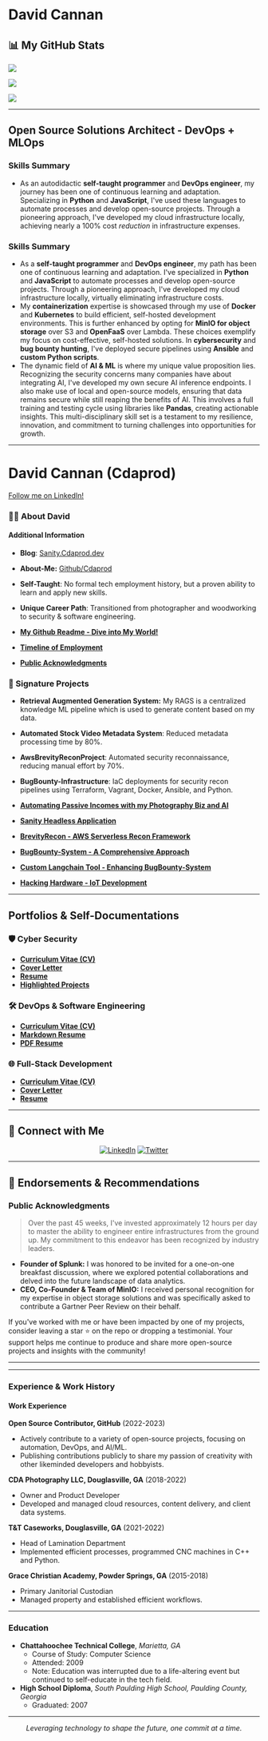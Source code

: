 # David Cannan

## 📊 My GitHub Stats
![](https://github-readme-stats.vercel.app/api?username=Cdaprod&show_icons=true&count_private=true&hide_title=true&hide_border=true&theme=radical)

![](https://metrics.lecoq.io/cdaprod?template=classic&config.timezone=Asia%2FNicosia)

![](https://github-readme-stats.vercel.app/api/top-langs/?username=Cdaprod&layout=compact&hide_title=true&hide_border=true&theme=radical)

---

## Open Source Solutions Architect - DevOps + MLOps

### **Skills Summary**

- As an autodidactic **self-taught programmer** and **DevOps engineer**, my journey has been one of continuous learning and adaptation. Specializing in **Python** and **JavaScript**, I've used these languages to automate processes and develop open-source projects. Through a pioneering approach, I've developed my cloud infrastructure locally, achieving nearly a 100% cost *reduction* in infrastructure expenses.

### **Skills Summary**

- As a **self-taught programmer** and **DevOps engineer**, my path has been one of continuous learning and adaptation. I've specialized in **Python** and **JavaScript** to automate processes and develop open-source projects. Through a pioneering approach, I've developed my cloud infrastructure locally, virtually eliminating infrastructure costs.
- My **containerization** expertise is showcased through my use of **Docker** and **Kubernetes** to build efficient, self-hosted development environments. This is further enhanced by opting for **MinIO for object storage** over S3 and **OpenFaaS** over Lambda. These choices exemplify my focus on cost-effective, self-hosted solutions. In **cybersecurity** and **bug bounty hunting**, I've deployed secure pipelines using **Ansible** and **custom Python scripts**.
- The dynamic field of **AI & ML** is where my unique value proposition lies. Recognizing the security concerns many companies have about integrating AI, I've developed my own secure AI inference endpoints. I also make use of local and open-source models, ensuring that data remains secure while still reaping the benefits of AI. This involves a full training and testing cycle using libraries like **Pandas**, creating actionable insights. This multi-disciplinary skill set is a testament to my resilience, innovation, and commitment to turning challenges into opportunities for growth.

---

# David Cannan (Cdaprod)
[Follow me on LinkedIn!](https://www.linkedin.com/in/cdasmkt/)

### 🙋‍♂️ About David
#### Additional Information

- **Blog**: [Sanity.Cdaprod.dev](https://Sanity.Cdaprod.dev/)
- **About-Me:** [Github/Cdaprod](https://github.com/Cdaprod/Cdaprod)
- **Self-Taught**: No formal tech employment history, but a proven ability to learn and apply new skills.
- **Unique Career Path**: Transitioned from photographer and woodworking to security & software engineering.

- [**My Github Readme - Dive into My World!**](https://github.com/Cdaprod)
- [**Timeline of Employment**](/About-Me-Related/Timeline.docx)
- [**Public Acknowledgments**](/About-Me-Related/PublicAcknowledgments.md)

### 🚀 Signature Projects
- **Retrieval Augmented Generation System:** My RAGS is a centralized knowledge ML pipeline which is used to generate content based on my data.
- **Automated Stock Video Metadata System**: Reduced metadata processing time by 80%.
- **AwsBrevityReconProject**: Automated security reconnaissance, reducing manual effort by 70%.
- **BugBounty-Infrastructure**: IaC deployments for security recon pipelines using Terraform, Vagrant, Docker, Ansible, and Python.


- [**Automating Passive Incomes with my Photography Biz and AI**](/Project-Related/Automated-Stock-Video-Metadata-System.md)
- [**Sanity Headless Application**](/Project-Related/Sanity-Blog-Nextjs.md)
- [**BrevityRecon - AWS Serverless Recon Framework**](/Project-Related/AwsBrevityReconProject.md)
- [**BugBounty-System - A Comprehensive Approach**](/Project-Related/BugBounty-System.md)
- [**Custom Langchain Tool - Enhancing BugBounty-System**](/Project-Related/BugBounty-System.md)
- [**Hacking Hardware - IoT Development**](/Project-Related/HardwareSecOps.pdf)

---

## Portfolios & Self-Documentations
### 🛡 Cyber Security 
- [**Curriculum Vitae (CV)**](/Pentest-Related/Markdown-Versions/CV.md)
- [**Cover Letter**](/resumes/Pentest-Related/Markdown-Versions/coverletter.md)
- [**Resume**](/Pentest-Related/PDF-Versions/Security_Resume.pdf)
- [**Highlighted Projects**](/Pentest-Related/Markdown-Versions/projects.md)

### 🛠 DevOps & Software Engineering 
- [**Curriculum Vitae (CV)**](/DevOps-Related/PDF-Versions/Enhanced_DevOps.pdf)
- [**Markdown Resume**](/DevOps-Related/Markdown-Versions/David_Cannan.md)
- [**PDF Resume**](/DevOps-Related/PDF-Versions/David_Cannan.pdf)

### 🌐 Full-Stack Development 
- [**Curriculum Vitae (CV)**](/Developer-Related/Markdown-Versions/CV.md)
- [**Cover Letter**](/Developer-Related/Markdown-Versions/CoverLetter.md)
- [**Resume**](/Developer-Related/Markdown-Versions/Resume-1.md)

---

## 🔗 Connect with Me

<p align="center">
  <a href="https://linkedin.com/in/cdasmkt" target="_blank"><img alt="LinkedIn" src="https://img.shields.io/badge/LinkedIn-0077B5?style=for-the-badge&logo=linkedin&logoColor=white"></a>
  <a href="https://twitter.com/cdasmktcda" target="_blank"><img alt="Twitter" src="https://img.shields.io/badge/Twitter-1DA1F2?style=for-the-badge&logo=twitter&logoColor=white"></a>
</p>

---

## 🌟 Endorsements & Recommendations

### Public Acknowledgments

> Over the past 45 weeks, I've invested approximately 12 hours per day to master the ability to engineer entire infrastructures from the ground up. My commitment to this endeavor has been recognized by industry leaders.
> 
- **Founder of Splunk:** I was honored to be invited for a one-on-one breakfast discussion, where we explored potential collaborations and delved into the future landscape of data analytics.
- **CEO, Co-Founder & Team of MinIO:** I received personal recognition for my expertise in object storage solutions and was specifically asked to contribute a Gartner Peer Review on their behalf.

If you've worked with me or have been impacted by one of my projects, consider leaving a star ⭐ on the repo or dropping a testimonial. Your support helps me continue to produce and share more open-source projects and insights with the community!

---

---

### Experience & Work History

#### **Work Experience**

**Open Source Contributor, GitHub** (2022-2023)

- Actively contribute to a variety of open-source projects, focusing on automation, DevOps, and AI/ML.
- Publishing contributions publicly to share my passion of creativity with other likeminded developers and hobbyists.

**CDA Photography LLC, Douglasville, GA** (2018-2022)

- Owner and Product Developer
- Developed and managed cloud resources, content delivery, and client data systems.

**T&T Caseworks, Douglasville, GA** (2021-2022)

- Head of Lamination Department
- Implemented efficient processes, programmed CNC machines in C++ and Python.

**Grace Christian Academy, Powder Springs, GA** (2015-2018)

- Primary Janitorial Custodian
- Managed property and established efficient workflows.

---

### **Education**

- **Chattahoochee Technical College**, *Marietta, GA*
    - Course of Study: Computer Science
    - Attended: 2009
    - Note: Education was interrupted due to a life-altering event but continued to self-educate in the tech field.
- **High School Diploma**, *South Paulding High School, Paulding County, Georgia*
    - Graduated: 2007

---

<p align="center">
  <i>Leveraging technology to shape the future, one commit at a time.</i>
</p>

